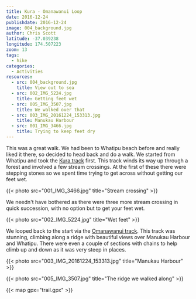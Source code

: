 ```yaml
---
title: Kura - Omanawanui Loop
date: 2016-12-24
publishdate: 2016-12-24
image: 004_background.jpg
author: Chris Scott
latitude: -37.039238
longitude: 174.507223
zoom: 13
tags:
  - hike
categories:
  - Activities
resources:
  - src: 004_background.jpg
    title: View out to sea
  - src: 002_IMG_5224.jpg
    title: Getting feet wet
  - src: 005_IMG_3507.jpg
    title: We walked over that
  - src: 003_IMG_20161224_153313.jpg
    title: Manukau Harbour
  - src: 001_IMG_3466.jpg
    title: Trying to keep feet dry
---
```


This was a great walk. We had been to Whatipu beach before and really liked it there, so decided
to head back and do a walk. We started from Whatipu and took the
[Kura track](http://regionalparks.aucklandcouncil.govt.nz/whatipu/track/Kura%20Track) first. This
track winds its way up through a forest and involved a few stream crossings. At the first of these
there were stepping stones so we spent time trying to get across without getting our feet wet.

{{< photo src="001_IMG_3466.jpg" title="Stream crossing" >}}

We needn't have bothered as there were three more stream crossing in quick succession, with no
option but to get your feet wet.

{{< photo src="002_IMG_5224.jpg" title="Wet feet" >}}

We looped back to the start via the
[Omanawanui track](http://regionalparks.aucklandcouncil.govt.nz/whatipu/track/Omanawanui%20Track).
This track was stunning, climbing along a ridge with beautiful views over Manukau Harbour and
Whatipu. There were even a couple of sections with chains to help climb up and down as it
was very steep in places.

{{< photo src="003_IMG_20161224_153313.jpg" title="Manukau Harbour" >}}

{{< photo src="005_IMG_3507.jpg" title="The ridge we walked along" >}}

{{< map gpx="trail.gpx" >}}
